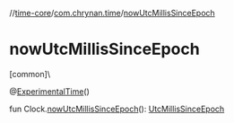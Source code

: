 //[time-core](../../index.md)/[com.chrynan.time](index.md)/[nowUtcMillisSinceEpoch](now-utc-millis-since-epoch.md)

# nowUtcMillisSinceEpoch

[common]\

@[ExperimentalTime](https://kotlinlang.org/api/latest/jvm/stdlib/kotlin.time/-experimental-time/index.html)()

fun Clock.[nowUtcMillisSinceEpoch](now-utc-millis-since-epoch.md)(): [UtcMillisSinceEpoch](-utc-millis-since-epoch/index.md)
